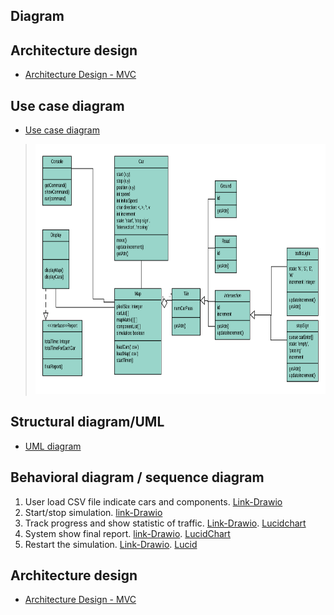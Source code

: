 ## Diagram

## Architecture design
- [Architecture Design - MVC](https://www.lucidchart.com/invitations/accept/98911987-f8bd-47e3-8a0c-b0ddf05494fb)

## Use case diagram 
- [Use case diagram](https://drive.google.com/file/d/1wBvyoXSj8t_jBm7rjeH1VZ2HX8ub-Lsa/view?usp=sharing)

> <img src="./uml-diagram.png" height="400" widht="600">

## Structural diagram/UML
- [UML diagram](https://www.lucidchart.com/invitations/accept/6ee82b63-ec81-4f8d-bdfb-3fc045e517da)

## Behavioral diagram / sequence diagram
1. User load CSV file indicate cars and components. [Link-Drawio](https://drive.google.com/file/d/1qm3FIPyAMxpd5HPVweYGlPJekhQPzlqz/view?usp=sharing)
2. Start/stop simulation. [link-Drawio](https://drive.google.com/file/d/1VDtcJRT7cKhE1pv3svX5ik8DDed5CQ7x/view?usp=sharing)
3. Track progress and show statistic of traffic. [Link-Drawio](https://drive.google.com/file/d/1bEp0_c48hDAUgdFj3U3z-ViFepZEGwe4/view?usp=sharing). [Lucidchart](https://www.lucidchart.com/invitations/accept/0cf8bdcd-cfe8-41ec-a35e-1f857fcd4d16)
4. System show final report. [link-Drawio](https://drive.google.com/file/d/1AzSBDgvGGS33l5jHEuxOFefS33k6Gowo/view?usp=sharing`). [LucidChart](https://www.lucidchart.com/invitations/accept/0cf8bdcd-cfe8-41ec-a35e-1f857fcd4d16)
5. Restart the simulation. [Link-Drawio](https://drive.google.com/file/d/1PZ1SLo7GoeJuJ8OX46XfDTM36NYwv-zz/view?usp=sharing). [Lucid](https://www.lucidchart.com/invitations/accept/0cf8bdcd-cfe8-41ec-a35e-1f857fcd4d16)

## Architecture design
- [Architecture Design - MVC](https://www.lucidchart.com/invitations/accept/98911987-f8bd-47e3-8a0c-b0ddf05494fb)




